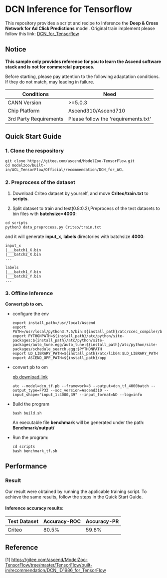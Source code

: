 

# DCN Inference for Tensorflow 

This repository provides a script and recipe to Inference the **Deep & Cross Network for Ad Click Predictions** model. Original train implement please follow this link: [DCN_for_Tensorflow](https://gitee.com/ascend/ModelZoo-TensorFlow/tree/master/TensorFlow/built-in/recommendation/DCN_ID1986_for_TensorFlow)

## Notice
**This sample only provides reference for you to learn the Ascend software stack and is not for commercial purposes.**

Before starting, please pay attention to the following adaptation conditions. If they do not match, may leading in failure.

| Conditions | Need |
| --- | --- |
| CANN Version | >=5.0.3 |
| Chip Platform| Ascend310/Ascend710 |
| 3rd Party Requirements| Please follow the 'requirements.txt' |

## Quick Start Guide

### 1. Clone the respository

```shell
git clone https://gitee.com/ascend/ModelZoo-TensorFlow.git
cd modelzoo/built-in/ACL_TensorFlow/Official/recommendation/DCN_for_ACL
```

### 2. Preprocess of the dataset

1. Download Criteo dataset by yourself, and move **Criteo/train.txt** to **scripts**.

2. Split dataset to train and test(0.8:0.2),Preprocess of the test datasets to bin files with **batchsize=4000**:
```
cd scripts
python3 data_preprocess.py Criteo/train.txt
```
and it will generate **input_x**, **labels** directories with batchsize **4000**:
```
input_x
|___batch1_X.bin
|___batch2_X.bin
...

labels
|___batch1_Y.bin
|___batch2_Y.bin
...
```

### 3. Offline Inference

**Convert pb to om.**

- configure the env

  ```
  export install_path=/usr/local/Ascend
  export PATH=/usr/local/python3.7.5/bin:${install_path}/atc/ccec_compiler/bin:${install_path}/atc/bin:$PATH
  export PYTHONPATH=${install_path}/atc/python/site-packages:${install_path}/atc/python/site-packages/auto_tune.egg/auto_tune:${install_path}/atc/python/site-packages/schedule_search.egg:$PYTHONPATH
  export LD_LIBRARY_PATH=${install_path}/atc/lib64:$LD_LIBRARY_PATH
  export ASCEND_OPP_PATH=${install_path}/opp
  ```

- convert pb to om

  [pb download link](https://modelzoo-train-atc.obs.cn-north-4.myhuaweicloud.com/003_Atc_Models/modelzoo/Official/recommendation/DCN_for_ACL.zip)

  ```
  atc --model=dcn_tf.pb --framework=3 --output=dcn_tf_4000batch --output_type=FP32 --soc_version=Ascend310 --input_shape="input_1:4000,39" --input_format=ND --log=info
  ```

- Build the program

  ```
  bash build.sh
  ```
  An executable file **benchmark** will be generated under the path: **Benchmark/output/**

- Run the program:

  ```
  cd scripts
  bash benchmark_tf.sh
  ```



## Performance

### Result

Our result were obtained by running the applicable training script. To achieve the same results, follow the steps in the Quick Start Guide.

#### Inference accuracy results:

| Test Dataset | Accuracy-ROC |Accuracy-PR |
|--------------|-------------------|---------|
|  Criteo        | 80.5%             | 59.8% |

## Reference
[1] https://gitee.com/ascend/ModelZoo-TensorFlow/tree/master/TensorFlow/built-in/recommendation/DCN_ID1986_for_TensorFlow
